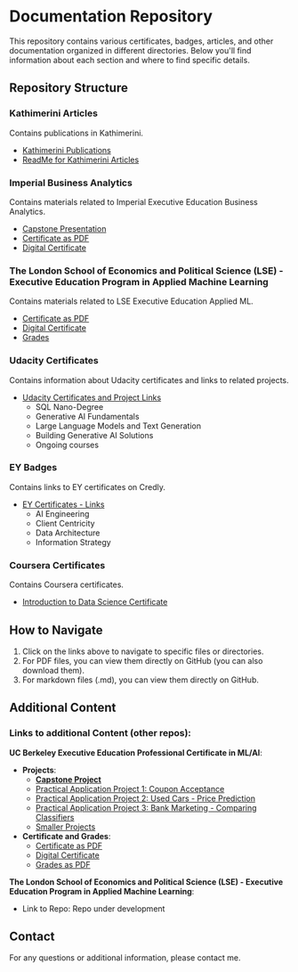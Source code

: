 # Documentation Repository

This repository contains various certificates, badges, articles, and other documentation organized in different directories. Below you'll find information about each section and where to find specific details.

## Repository Structure

### Kathimerini Articles
Contains publications in Kathimerini.
- [Kathimerini Publications](Kathimerini%20Articles/Kathimerini_publications.pdf)
- [ReadMe for Kathimerini Articles](Kathimerini%20Articles/ReadMe_KathimeriniArticles.md)

### Imperial Business Analytics
Contains materials related to Imperial Executive Education Business Analytics.
- [Capstone Presentation](Imperial_Business_Analytics/CapstonePresentation/CapstonePresentation_VTsoumpris.pdf)
- [Certificate as PDF](Imperial_Business_Analytics/Certificate/IBA_Cert_vtsoumpris.pdf)
- [Digital Certificate](https://certificates.emeritus.org/707f65ae-1571-4d17-a4e9-d7ef5467dcf9#acc.6yHG0mLs)

### The London School of Economics and Political Science (LSE) - Executive Education Program in Applied Machine Learning
Contains materials related to LSE Executive Education Applied ML.
- [Certificate as PDF](LSE_AppliedML/cert/lc0kdrtn_1671608659721.pdf)
- [Digital Certificate](https://lse.credential.getsmarter.com/91052ac7-5387-465c-b354-e2411c651447#acc.oLCZlIv2)
- [Grades](LSE_AppliedML/grades/Letter_of_Completion_Vasileios_Tsoumpris.pdf)

### Udacity Certificates
Contains information about Udacity certificates and links to related projects.
- [Udacity Certificates and Project Links](Udacity%20Certificates/Udacity%20Certificates.md)
  - SQL Nano-Degree
  - Generative AI Fundamentals
  - Large Language Models and Text Generation
  - Building Generative AI Solutions
  - Ongoing courses

### EY Badges
Contains links to EY certificates on Credly.
- [EY Certificates - Links](EY%20Badges/EY_Credly_Links.md)
  - AI Engineering
  - Client Centricity
  - Data Architecture
  - Information Strategy
 
### Coursera Certificates
Contains Coursera certificates.
- [Introduction to Data Science Certificate](Coursera%20Certificates/Coursera_IntroDS.pdf)


## How to Navigate

1. Click on the links above to navigate to specific files or directories.
2. For PDF files, you can view them directly on GitHub (you can also download them).
3. For markdown files (.md), you can view them directly on GitHub.


## Additional Content
### Links to additional Content (other repos):
**UC Berkeley Executive Education Professional Certificate in ML/AI**:
- **Projects**:
    - [**Capstone Project**](https://github.com/vtsou359/Credit_Score_Classification_Project)
    - [Practical Application Project 1: Coupon Acceptance](https://github.com/vtsou359/CouponAcceptance)
    - [Practical Application Project 2: Used Cars - Price Prediction](https://github.com/vtsou359/UsedCarsPrice)
    - [Practical Application Project 3: Bank Marketing - Comparing Classifiers](https://github.com/vtsou359/BankMarketing_ComparingClassifiers)
    - [Smaller Projects](https://github.com/vtsou359/BHMLAI_WeeklyProjects/tree/main)
- **Certificate and Grades**:
  - [Certificate as PDF](https://github.com/vtsou359/BHMLAI_WeeklyProjects/blob/main/certificate/cert/UCB_MLAI_Certificate.pdf)
  - [Digital Certificate](https://certificates.emeritus.org/5971945d-cda7-43e9-b493-9db0c6db7881#acc.hQFzRJNd)
  - [Grades as PDF](https://github.com/vtsou359/BHMLAI_WeeklyProjects/blob/main/certificate/grades/UCB_MLAI_Grades.pdf)

**The London School of Economics and Political Science (LSE) - Executive Education Program in Applied Machine Learning**:
- Link to Repo: Repo under development

## Contact

For any questions or additional information, please contact me.
